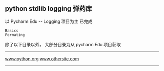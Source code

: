 python stdlib logging 弹药库
---------------------------

以 Pycharm Edu -- Logging 项目为主
已完成
```
Basics
Formating
```


除了以下目录以外， 大部分目录为从 pycharm Edu 项目获取
***
 www.python.org
 www.othersite.com
***
